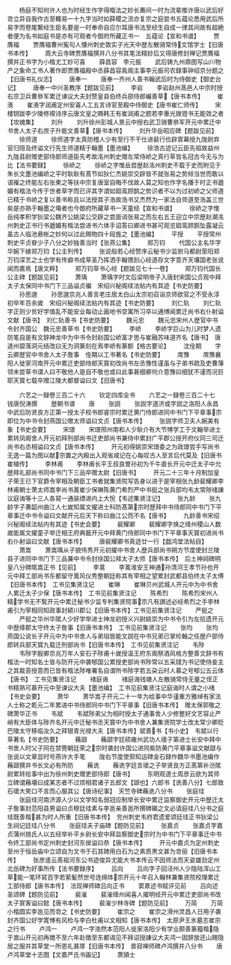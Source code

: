 <!-- { "loadSidebar": true } -->
　　杨庭不知何许人也为时经生作字得楷法之妙长夀间一时为流辈推许唐以武后好竒立异自我作古至輙易一十九字当时如薛稷之流亦复宗之庭尝书五蕴论悉用武后所易字而卷尾繋经生臣名要是一时奉命自应尔耳唐书法至经生自成一律其间故有超絶者便为名书如庭书是亦有可观者今御府所藏正书一　五蕴论【宣和书谱】
　　贾膺福
　　贾膺福曹州寃句人懐州刺史敦实子光天中歴左散骑常侍文馆学士【旧唐书本传】
　　周大云寺碑贾膺福撰并八分书其笔法精妙后又得唐修封禅记贾膺福撰并正书字为小楷尤工妙可喜
　　薛昌容　李元振
　　武后铸九州鼎图写山川物产之象命工书人著作郎贾膺福殿中丞薛昌容鳯阁主事李元振司农録事钟绍京分题之【旧唐书礼仪志】
　　唐奉一
　　唐奉一齐州人善书翰武后时为侍御史【御史台记】
　　唐奉一中兴圣教序【题跋见前】
　　李岩
　　李岩赵州髙邑人中宗时授右宗卫兵曹叅军累迁谏议大夫封赞皇县伯终兵部侍郎巗善草【唐书本传】
　　崔液
　　崔液字润甫定州安喜人工五言诗官至殿中侍御史【唐书崔仁师传】
　　宋楼钥跋李少陵修褉诗序云唐文皇之赐韩王有崔润甫之题若李重光拨镫书无能效之者【攻媿集】
　　刘升
　　刘升徐州彭城人景云中授右武卫骑曹叅军开元中累迁中书舍人太子右庶子升能文善草【唐书本传】
　　刘升华岳昭应碑【题跋见前】
　　徐师道
　　徐师道字太真防稽人少有至行不干仕进裴行俭辟賔幕授九陇尉弃官归隠及终谥文行先生师道精于翰墨【墨池编】
　　徐浩古迹记云臣先祖故益州九陇县尉赠吏部侍郎师道臣先考故洺州刺史赠左常侍峤之真行草皆名冠古今无与为比【法书要録】
　　徐峤之
　　徐峤之字惟岳尝歴赵洺州刺史不载于史而附见于朱长文墨池编峤之平时耿耿有髙节如狄仁杰姚崇交辟皆不就张易之势倾当世而敢以语摧之终能左右张柬之等扶中宗复唐室自晦不伐故人莫之知也作字名播于时正书遒媚有楷法今传于世者草字而已评其字谓如廻鸾顾鹊之势识者不以为过初峤之父师道已精于书峤之复以善书称且以法授其子浩故浩书又杰然为一家法自师道至浩盖三世矣是亦熟于翰墨之塲者也今御府所藏草书一天童经【宣和书谱】
　　徐峤之字惟岳纯孝积学狄梁公魏齐公姚梁公交辟之尝面诮张易之而左右五王迎立中宗歴赵潮洺州刺史正书行书遒媚有楷法尝进书六体手诏答曰卿进书甚可观览廻鸾顾鹊坠露凝云虽古人临池悬帐之妙何以过此赐物四十段旌之【墨池编】
　　平授
　　平授常州刺史平贞眘少子八分之妙独善当时【张燕公集】
　　郑万钧
　　代国公主名华字华婉下嫁郑万钧【公主列传】
　　张说般若心经赞序云秘书少监驸马都尉荥阳郑万钧深艺之士也学有传癖书成草圣乃挥洒手翰镌刻心经道存文字意齐天壤国老张说闻而嘉焉【唐文粹】
　　郑万钧草书心经【题跋见七十一卷】
　　郑万钧代国长公主碑【题跋见前】
　　萧瑀
　　萧瑀字时文后梁明帝子入唐封宋国公贞观中拜太子太保同中书门下三品谥贞褊　宋绍兴秘阁续法帖内有其迹【书史防要】
　　孙思邈
　　孙思邈京兆人善言老庄居太白山太宗初召诣京师欲官之不受永淳初卒年百余嵗　宋绍兴秘阁续法帖内有其迹【书史防要】
　　刘仁轨
　　刘仁轨字正则少贫好学值乱不能安业每动止画地书空寓所习卒以通博闻累迁尚书右仆射谥文献【唐书】　刘仁轨善书【书史防要】
　　魏元忠
　　魏元忠宋州人歴官中书令封齐国公　魏元忠善草书【书史防要】
　　李峤
　　李峤字巨山为儿时梦人遗防笔自是有文辞神龙中为中书令封赵国公峤富才思与崔融苏味道齐名【唐书】　唐道州碧落洞元结改曰无为洞篆刻在焉李峤有篆额【格古要论】
　　沈佺期
　　字云卿歴官中书舍人太子詹事　佺期以工书著名【书史防要】
　　席豫
　　席豫襄阳人徙家河南开元中累迁吏部侍郎天寳初改尚书左丞豫性谨虽与子弟书疏及吏曹簿领未尝草书谓人曰不敬他人是自不敬也或曰此事甚细卿何介意豫曰细犹不谨而况巨耶天寳七载卒赠江陵大都督谥曰文【旧唐书】

　　六艺之一録卷三百二十六
　　钦定四库全书
　　六艺之一録卷三百二十七　　钱唐倪涛撰
　　歴朝书谱
　　唐
　　张説
　　张説字道济或字説之洛阳人永昌中武后防贤良方正第一授太子校书郎睿宗时累迁黄门侍郎进同中书门下平章事宗即位为中书令封燕国公赠太师谥曰文贞【唐书本传】
　　张説字师卫夫人婉美有象【书史会要】
　　宋璟
　　宋璟邢州南和人少耿介有大节愽学工于文翰举进士累转凤阁舍人开元初拜刑部尚书迁吏部尚书兼侍中累封广平郡公授开府仪同三司迁尚书右丞相谥曰文贞【唐书本传】
　　开元初得姚崇宋璟委之为政璟尝手写尚书无逸一篇为图以献宗置之内殿出入观省咸记在心每叹古人至言后代莫及【旧唐书崔植传】
　　李林甫
　　李林甫长平王叔良曽孙初为千牛直长开元中迁太子中允歴拜礼部尚书同中书门下三品卒赠太尉【旧唐书】
　　开元二十三年十月制加皇子荣王已下官爵令宰相及朝臣工书者就集贤院写告身以进于是宰相张九龄裴耀卿李林甫朝士萧太师嵩李尚书暠崔少保琳陈黄门希烈严中书挺之张兵部均韦太常陟禇諌议庭诲等十三人各冩一通装缥进内上大恱【韦述集贤注记】
　　张九龄
　　张九龄字子夀韶州曲江人七嵗知属文擢进士科防髙第宗时歴拜中书侍郎同中书门下平章事迁中书令谥曰文献开元后天下称曰曲江公而不名【唐书】
　　九龄善书宋绍兴秘阁续法帖内有其迹【书史会要】
　　裴耀卿
　　裴耀卿字焕之绛州稷山人数嵗能属文擢童子举迁相王府典籖开元中拜黄门侍郎同中书门下平章事天寳初进尚书右仆射谥曰文献【唐书本传】
　　唐裴耀卿书真迹廿一行【戯鸿堂法帖目】
　　萧嵩
　　萧嵩瑀从子貌伟秀开元初擢中书舍人歴兵部尚书朔方节度使封兰陵县子进同中书门下三品兼中书令封徐国公拜太子太师【唐书本传】　后土神祠碑明皇八分碑隂嵩正书【见前】
　　李暠
　　李暠淮安王神通孙清河王孝节孙也开元中拜工部尚书东都留守暠风仪秀整朝廷称其有宰相之望累封武都县伯终太子太傅【旧唐书本传】　工书见集贤注记
　　崔琳
　　崔琳贝州武城人开元中为中书舍人累迁太子少保【唐书本传】　工书见前集贤注记
　　陈希烈
　　陈希烈宋州人精学书无不覧开元中累迁秘书少监专判集贤院事宗凡有譔述必经希烈之手李林甫引为宰相同知政事封颍川郡公【旧唐书本传】工书见前集贤注记
　　严挺之
　　严挺之华州华隂人少好学举进士神龙初授义兴尉姚崇为中书令引为左拾遗开元中歴绛郡太守终太子詹事【旧唐书本传】　工书见前集贤注记
　　张均
　　张均燕国公说长子开元中为中书舍人与弟垍皆能文説在中书兄弟已掌纶翰之任歴户部侍郎转兵部天寳九载迁刑部尚书【旧唐书本传】　工书见前集贤注记
　　韦陟
　　韦陟字殷卿京兆万年人安石子陟甫十嵗授温王府东阁祭酒风格方整善文辞书有楷法一时知名士皆与防开元中袭郇国公累授吏部尚书陟常以五采牋为书记使侍妾主之其裁荅授意而已皆有楷法陟唯署名自谓所书陟字若五朶云时人慕之号郇公五云体【唐书】　工书见集贤注记
　　禇庭诲
　　禇庭诲钱塘人左散骑常侍无量之侄正书精熟可慕开元中至谏议大夫【墨池编】　工书见前集贤注记庭诲时人谓之小禇【书史会要】
　　萧华
　　萧华嵩子开元二十一年为给事中华谨重方雅绰有家法人士称之乾元二年累进中书侍郎同中书门下平章事【旧唐书本传】　赠太保郭敬之碑萧华正书
　　韦斌
　　韦斌陟弟父为相时授太子通事舍人少修整好文艺容止严峭有大臣体与陟齐名开元中迁秘书丞天寳中为中书舍人兼集贤院学士改太常少卿贬巴陵太守移临汝久之拜银青光禄大夫【唐书本传】斌善书【书小史】　韦斌以行草著名【书史防要】
　　蘓颋
　　蘓颋字廷硕雍州武功人瓌子第进士长安中拜中书舍人时父子同在禁筦朝廷荣之宗时袭封许国公进同紫防黄门平章事谥文献颋与张说以文章显时号燕许大手笔
　　陇右节度使郭知运碑金石録作魏华书墨池编作蘓颋撰并书长文必有所防
　　蘓诜
　　蘓诜字廷言瓌之子举贤良方正髙第补汾隂尉累转给事中出为徐州刺史赠吏部侍郎【唐书】
　　东明观道士周彦云欲为其师立碑谓蘓壊曰成某志者不过烦相君诸子五郎文【颋也】六郎书【诜善八分】七郎致石瓌大笑口不言而心服其公【唐诗纪事】　天竺寺碑蘓诜八分书
　　张庭珪
　　张庭珪河南济源人少以文学知名弱冠应制举长安中累迁监察御史开元中歴迁太子詹事封范阳县男谥曰贞穆廷珪素与李邕亲善邕所撰碑碣之文必请庭珪八分书之庭珪既善楷甚为时人所重【旧唐书本传】　兖州刺史韦府君遗爱颂廷珪正书狄梁公生祠记廷珪八分书
　　张庭珪夫子庙碑【题防见前】
　　张嘉贞
　　张嘉贞字嘉贞蒲州猗氏人以五经举补平乡尉长安中拜监察御史宗时为中书门下平章事迁中书令终工部尚书定州刺史封河东侯谥曰恭【唐书本传】
　　开元中嘉贞为定州刺史至州于恒岳庙中立颂自为文书于石其碑用白石为之素质黒文甚为竒丽【旧唐书本传】
　　张彦逺云髙祖河东公书迹俊异尤能大书本传云不因师法而天姿雄劲定州北岳碑为好事所传【法书要録序】
　　吕向
　　吕向字子回泾州人少隐陆浑山工草能一笔环冩百字若萦髪然世号连绵体宗开元十年召入翰林兼集贤院校理累迁工部侍郎【唐书本传】　法现禅师碑吕向正书
　　窦臮述书赋评见前
　　吕向述圣颂碑【题防见前】
　　裴漼
　　裴漼绛州闻喜人擢明经开元中累迁吏部尚书改太子賔客谥曰懿【唐书本传】
　　裴漼少林寺碑【题防见前】
　　万简
　　万简小楷圆实李邕见而竒之【书史防要】
　　崔宗之
　　崔宗之滑州灵昌人日用子袭封齐国公好学寛愽有风检与李白杜甫以文相知【唐书本传】　太原尹王氷墓志崔宗之行书
　　卢鸿一
　　卢鸿一字浩然本范阳人徙家洛阳少有学业颇善篆籀楷隐于嵩山开元初再徴不至六年赴徴至东都谒见不拜诏授諌议大夫鸿一固辞放还山赐隐居之服并其草堂一所恩礼甚厚【旧唐书本传】　普寂禅师碑卢鸿撰并八分书
　　唐卢鸿草堂十志图【文嘉严氏书画记】
　　萧頴士
